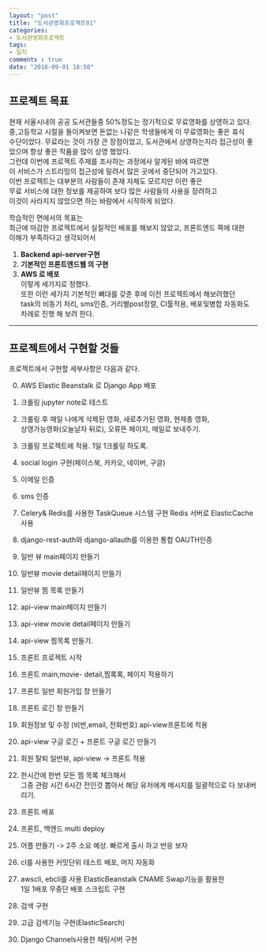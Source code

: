 ```yaml
---
layout: "post"
title: "도서관영화프로젝트01"    
categories:  
- 도서관영화프로젝트      
tags:  
- 일지       
comments : true    
date: "2018-09-01 18:50"  
---    
```


## 프로젝트 목표   
현재 서울시내의 공공 도서관들중 50%정도는 정기적으로 무료영화를 상영하고 있다.    
중,고등학교 시절을 돌이켜보면 돈없는 나같은 학생들에게 이 무료영화는 좋은 휴식   
수단이었다. 무료라는 것이 가장 큰 장점이었고, 도서관에서 상영하는지라 접근성이 좋았으며 항상 좋은 작품을 많이 상영 했었다.       
그런데 이번에 프로젝트 주제를 조사하는 과정에사 알게된 바에 따르면    
이 서비스가 스트리밍의 접근성에 밀려서 많은 곳에서 중단되어 가고있다.  
이번 프로젝트는 대부분의 사람들이 존재 자체도 모르지만 이런 좋은        
무료 서비스에 대한 정보를 제공하여 보다 많은 사람들의 사용을 장려하고   
이것이 사라지지 않았으면 하는 바람에서 시작하게 되었다.        

학습적인 면에서의 목표는   
최근에 마감한 프로젝트에서 실질적인 배포를 해보지 않았고, 프론트엔드 쪽에 대한   
이해가 부족하다고 생각되어서     
1. **Backend api-server구현**    
2. **기본적인 프론트엔드웹 의 구현**    
3.  **AWS 로 배포**      
이렇게 세가지로 정했다.      
또한 이런 세가지 기본적인 뼈대를 갖춘 후에 이전 프로젝트에서 해보려했던   
task의 비동기 처리, sms인증, 거리별post정렬, CI툴적용, 배포및병합 자동화도   
차례로 진행 해 보려 한다.   



---   


## 프로젝트에서 구현할 것들      

프로젝트에서 구현할 세부사항은 다음과 같다.    

0. AWS Elastic Beanstalk 로 Django App 배포  
1. 크롤링 jupyter note로 테스트    
2. 크롤링 후 매일 나에게 삭제된 영화, 새로추가된 영화, 현제총 영화,      
    상영가능영화(오늘날자 뒤로),  오류뜬 페이지,  메일로 보내주기. 
3.  크롤링 프로젝트에 적용. 1일 1크롤링 하도록.   


4. social login 구현(페이스북, 카카오, 네이버, 구글)   
5. 이메일 인증     
6. sms 인증       
7. Celery& Redis를 사용한 TaskQueue 시스템 구현 Redis 서버로 ElasticCache 사용  
8. django-rest-auth와 django-allauth를 이용한 통합 OAUTH인증    


9. 일반 뷰 main페이지 만들기 
10. 일반뷰 movie detail페이지 만들기  
11. 일반뷰 찜 목록 만들기                  


12. api-view main페이지 만들기   
13. api-view movie detail페이지 만들기   
14. api-view 찜목록 만들기.    


15.  프론트 프로젝트 시작            
16. 프론트  main,movie- detail,찜록록, 페이지 적용하기 
17. 프론트 일반 회원가입 창 만들기 
18. 프론트 로긴 창 만들기  
19. 회원정보 및 수정 (비번,email, 전화번호)  api-view프론트에 적용   
20. api-view 구글 로긴 +    프론트 구글 로긴 만들기 


21. 회원 탈퇴 일반뷰,  api-view -> 프론트 적용  


22.  한시간에 한번 모든 찜 목록 체크해서        
    그중 관람 시간 6시간 전인것 뽑아서 
    해당 유저에게 메시지를 일괄적으로 다 보내버리기. 
      
23. 프론트 배포                                                         
24. 프론트, 백엔드 multi deploy                    

25. 어플 만들기 -> 2주 소요 예상. 빠르게 출시 하고 반응 보자 


26. cI를 사용한 커밋단위 테스트 배포, 머지 자동화 
27. awscli, ebcli를 사용 ElasticBeanstalk CNAME Swap기능을 활용한   
    1일 1배포 무중단 배포 스크립트 구현
28. 검색 구현 
29. 고급 검색기능 구현(ElasticSearch)
30.  Django Channels사용한 채팅서버 구현

